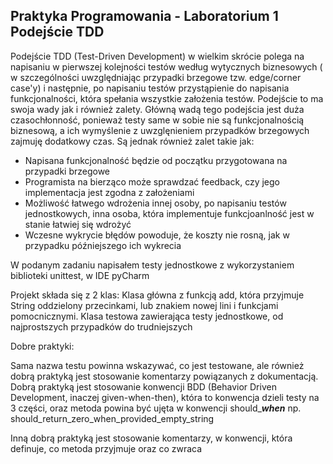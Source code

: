 ## Praktyka Programowania - Laboratorium 1 Podejście TDD 

Podejście TDD (Test-Driven Development) w wielkim skrócie polega na napisaniu w pierwszej kolejności testów według wytycznych biznesowych ( w szczególności uwzględniając przypadki brzegowe tzw. edge/corner case'y) i następnie, po napisaniu testów przystąpienie do napisania funkcjonalności, która spełania wszystkie założenia testów.
Podejście to ma swoja wady jak i również zalety. Główną wadą tego podejścia jest duża czasochłonność, ponieważ testy same w sobie nie są funkcjonalnością biznesową, a ich wymyślenie z uwzglęnieniem przypadków brzegowych zajmuję dodatkowy czas. 
Są jednak również zalet takie jak:
- Napisana funkcjonalność będzie od początku przygotowana na przypadki brzegowe
- Programista na bierząco może sprawdzać feedback, czy jego implementacja jest zgodna z założeniami
- Możliwość łatwego wdrożenia innej osoby, po napisaniu testów jednostkowych, inna osoba, która implementuje funkcjoanlność jest w stanie łatwiej się wdrożyć
- Wczesne wykrycie błędów powoduje, że koszty nie rosną, jak w przypadku późniejszego ich wykrecia


W podanym zadaniu napisałem testy jednostkowe z wykorzystaniem biblioteki unittest, w IDE pyCharm

Projekt składa się z 2 klas:
Klasa główna z funkcją add, która przyjmuje String oddzielony przecinkami, lub znakiem nowej lini i funkcjami pomocnicznymi.
Klasa testowa zawierająca testy jednostkowe, od najprostszych przypadków do trudniejszych

Dobre praktyki:

Sama nazwa testu powinna wskazywać, co jest testowane, ale również dobrą praktyką jest stosowanie komentarzy powiązanych z dokumentacją.
Dobrą praktyką jest stosowanie konwencji BDD (Behavior Driven Development, inaczej given-when-then), która to konwencja dzieli testy na 3 części, oraz metoda powina być ujęta w konwencji should_***_when_*** np. should_return_zero_when_provided_empty_string

Inną dobrą praktyką jest stosowanie komentarzy, w konwencji, która definuje, co metoda przyjmuje oraz co zwraca 


